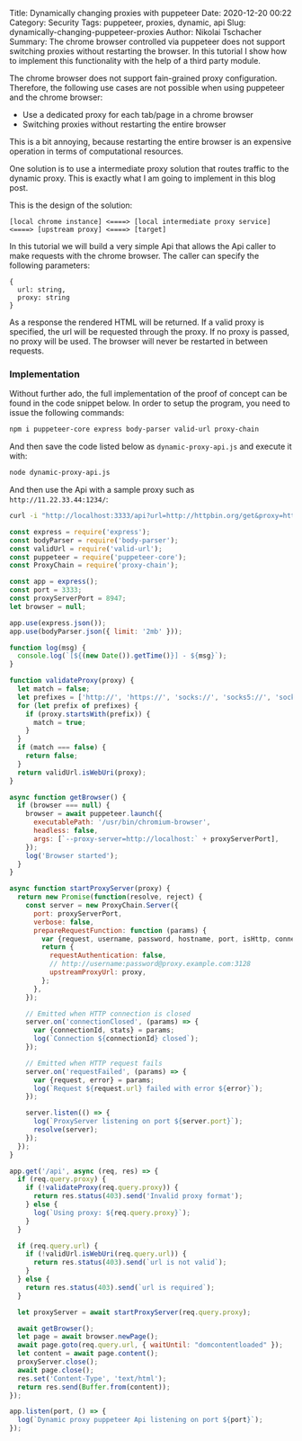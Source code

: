 Title: Dynamically changing proxies with puppeteer
Date: 2020-12-20 00:22
Category: Security
Tags: puppeteer, proxies, dynamic, api
Slug: dynamically-changing-puppeteer-proxies
Author: Nikolai Tschacher
Summary: The chrome browser controlled via puppeteer does not support switching proxies without restarting the browser. In this tutorial I show how to implement this functionality with the help of a third party module.

The chrome browser does not support fain-grained proxy configuration. Therefore, the following use cases are not possible when using puppeteer and the chrome browser:

+ Use a dedicated proxy for each tab/page in a chrome browser
+ Switching proxies without restarting the entire browser

This is a bit annoying, because restarting the entire browser is an expensive operation in terms of computational resources.

One solution is to use a intermediate proxy solution that routes traffic to the dynamic proxy. This is exactly what I am going to implement in this blog post.

This is the design of the solution:

```
[local chrome instance] <====> [local intermediate proxy service] <====> [upstream proxy] <====> [target]
```

In this tutorial we will build a very simple Api that allows the Api caller to make requests with the chrome browser. The caller can specify the following parameters:

```
{
  url: string,
  proxy: string
}
```

As a response the rendered HTML will be returned. If a valid proxy is specified, the url will be requested through the proxy. If no proxy is passed, no proxy will be used. The browser will never be restarted in between requests.


### Implementation

Without further ado, the full implementation of the proof of concept can be found in the code snippet below. 
In order to setup the program, you need to issue the following commands:

```bash
npm i puppeteer-core express body-parser valid-url proxy-chain
```

And then save the code listed below as `dynamic-proxy-api.js` and execute it with:

```bash
node dynamic-proxy-api.js
```

And then use the Api with a sample proxy such as `http://11.22.33.44:1234/`:

```bash
curl -i "http://localhost:3333/api?url=http://httpbin.org/get&proxy=http://11.22.33.44:1234/"
```

```Javascript
const express = require('express');
const bodyParser = require('body-parser');
const validUrl = require('valid-url');
const puppeteer = require('puppeteer-core');
const ProxyChain = require('proxy-chain');

const app = express();
const port = 3333;
const proxyServerPort = 8947;
let browser = null;

app.use(express.json());
app.use(bodyParser.json({ limit: '2mb' }));

function log(msg) {
  console.log(`[${(new Date()).getTime()}] - ${msg}`);
}

function validateProxy(proxy) {
  let match = false;
  let prefixes = ['http://', 'https://', 'socks://', 'socks5://', 'socks4://'];
  for (let prefix of prefixes) {
    if (proxy.startsWith(prefix)) {
      match = true;
    }
  }
  if (match === false) {
    return false;
  }
  return validUrl.isWebUri(proxy);
}

async function getBrowser() {
  if (browser === null) {
    browser = await puppeteer.launch({
      executablePath: '/usr/bin/chromium-browser',
      headless: false,
      args: [`--proxy-server=http://localhost:` + proxyServerPort],
    });
    log('Browser started');
  }
}

async function startProxyServer(proxy) {
  return new Promise(function(resolve, reject) {
    const server = new ProxyChain.Server({
      port: proxyServerPort,
      verbose: false,
      prepareRequestFunction: function (params) {
        var {request, username, password, hostname, port, isHttp, connectionId} = params;
        return {
          requestAuthentication: false,
          // http://username:password@proxy.example.com:3128
          upstreamProxyUrl: proxy,
        };
      },
    });

    // Emitted when HTTP connection is closed
    server.on('connectionClosed', (params) => {
      var {connectionId, stats} = params;
      log(`Connection ${connectionId} closed`);
    });

    // Emitted when HTTP request fails
    server.on('requestFailed', (params) => {
      var {request, error} = params;
      log(`Request ${request.url} failed with error ${error}`);
    });

    server.listen(() => {
      log(`ProxyServer listening on port ${server.port}`);
      resolve(server);
    });
  });
}

app.get('/api', async (req, res) => {
  if (req.query.proxy) {
    if (!validateProxy(req.query.proxy)) {
      return res.status(403).send('Invalid proxy format');
    } else {
      log(`Using proxy: ${req.query.proxy}`);
    }
  }

  if (req.query.url) {
    if (!validUrl.isWebUri(req.query.url)) {
      return res.status(403).send(`url is not valid`);
    }
  } else {
    return res.status(403).send(`url is required`);
  }

  let proxyServer = await startProxyServer(req.query.proxy);

  await getBrowser();
  let page = await browser.newPage();
  await page.goto(req.query.url, { waitUntil: "domcontentloaded" });
  let content = await page.content();
  proxyServer.close();
  await page.close();
  res.set('Content-Type', 'text/html');
  return res.send(Buffer.from(content));
});

app.listen(port, () => {
  log(`Dynamic proxy puppeteer Api listening on port ${port}`);
});
```